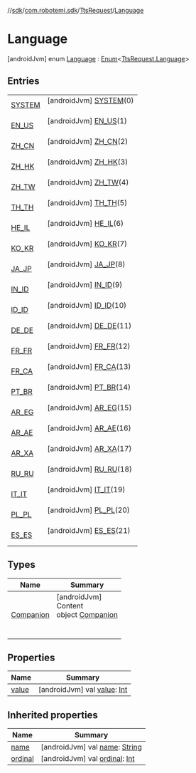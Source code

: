 //[sdk](../../../../index.md)/[com.robotemi.sdk](../../index.md)/[TtsRequest](../index.md)/[Language](index.md)



# Language  
 [androidJvm] enum [Language](index.md) : [Enum](https://kotlinlang.org/api/latest/jvm/stdlib/kotlin/-enum/index.html)<[TtsRequest.Language](index.md)>    


## Entries  
  
| | |
|---|---|
| <a name="com.robotemi.sdk/TtsRequest.Language.SYSTEM///PointingToDeclaration/"></a>[SYSTEM](-s-y-s-t-e-m/index.md)| <a name="com.robotemi.sdk/TtsRequest.Language.SYSTEM///PointingToDeclaration/"></a> [androidJvm] [SYSTEM](-s-y-s-t-e-m/index.md)(0)  <br>   <br>|
| <a name="com.robotemi.sdk/TtsRequest.Language.EN_US///PointingToDeclaration/"></a>[EN_US](-e-n_-u-s/index.md)| <a name="com.robotemi.sdk/TtsRequest.Language.EN_US///PointingToDeclaration/"></a> [androidJvm] [EN_US](-e-n_-u-s/index.md)(1)  <br>   <br>|
| <a name="com.robotemi.sdk/TtsRequest.Language.ZH_CN///PointingToDeclaration/"></a>[ZH_CN](-z-h_-c-n/index.md)| <a name="com.robotemi.sdk/TtsRequest.Language.ZH_CN///PointingToDeclaration/"></a> [androidJvm] [ZH_CN](-z-h_-c-n/index.md)(2)  <br>   <br>|
| <a name="com.robotemi.sdk/TtsRequest.Language.ZH_HK///PointingToDeclaration/"></a>[ZH_HK](-z-h_-h-k/index.md)| <a name="com.robotemi.sdk/TtsRequest.Language.ZH_HK///PointingToDeclaration/"></a> [androidJvm] [ZH_HK](-z-h_-h-k/index.md)(3)  <br>   <br>|
| <a name="com.robotemi.sdk/TtsRequest.Language.ZH_TW///PointingToDeclaration/"></a>[ZH_TW](-z-h_-t-w/index.md)| <a name="com.robotemi.sdk/TtsRequest.Language.ZH_TW///PointingToDeclaration/"></a> [androidJvm] [ZH_TW](-z-h_-t-w/index.md)(4)  <br>   <br>|
| <a name="com.robotemi.sdk/TtsRequest.Language.TH_TH///PointingToDeclaration/"></a>[TH_TH](-t-h_-t-h/index.md)| <a name="com.robotemi.sdk/TtsRequest.Language.TH_TH///PointingToDeclaration/"></a> [androidJvm] [TH_TH](-t-h_-t-h/index.md)(5)  <br>   <br>|
| <a name="com.robotemi.sdk/TtsRequest.Language.HE_IL///PointingToDeclaration/"></a>[HE_IL](-h-e_-i-l/index.md)| <a name="com.robotemi.sdk/TtsRequest.Language.HE_IL///PointingToDeclaration/"></a> [androidJvm] [HE_IL](-h-e_-i-l/index.md)(6)  <br>   <br>|
| <a name="com.robotemi.sdk/TtsRequest.Language.KO_KR///PointingToDeclaration/"></a>[KO_KR](-k-o_-k-r/index.md)| <a name="com.robotemi.sdk/TtsRequest.Language.KO_KR///PointingToDeclaration/"></a> [androidJvm] [KO_KR](-k-o_-k-r/index.md)(7)  <br>   <br>|
| <a name="com.robotemi.sdk/TtsRequest.Language.JA_JP///PointingToDeclaration/"></a>[JA_JP](-j-a_-j-p/index.md)| <a name="com.robotemi.sdk/TtsRequest.Language.JA_JP///PointingToDeclaration/"></a> [androidJvm] [JA_JP](-j-a_-j-p/index.md)(8)  <br>   <br>|
| <a name="com.robotemi.sdk/TtsRequest.Language.IN_ID///PointingToDeclaration/"></a>[IN_ID](-i-n_-i-d/index.md)| <a name="com.robotemi.sdk/TtsRequest.Language.IN_ID///PointingToDeclaration/"></a> [androidJvm] [IN_ID](-i-n_-i-d/index.md)(9)  <br>   <br>|
| <a name="com.robotemi.sdk/TtsRequest.Language.ID_ID///PointingToDeclaration/"></a>[ID_ID](-i-d_-i-d/index.md)| <a name="com.robotemi.sdk/TtsRequest.Language.ID_ID///PointingToDeclaration/"></a> [androidJvm] [ID_ID](-i-d_-i-d/index.md)(10)  <br>   <br>|
| <a name="com.robotemi.sdk/TtsRequest.Language.DE_DE///PointingToDeclaration/"></a>[DE_DE](-d-e_-d-e/index.md)| <a name="com.robotemi.sdk/TtsRequest.Language.DE_DE///PointingToDeclaration/"></a> [androidJvm] [DE_DE](-d-e_-d-e/index.md)(11)  <br>   <br>|
| <a name="com.robotemi.sdk/TtsRequest.Language.FR_FR///PointingToDeclaration/"></a>[FR_FR](-f-r_-f-r/index.md)| <a name="com.robotemi.sdk/TtsRequest.Language.FR_FR///PointingToDeclaration/"></a> [androidJvm] [FR_FR](-f-r_-f-r/index.md)(12)  <br>   <br>|
| <a name="com.robotemi.sdk/TtsRequest.Language.FR_CA///PointingToDeclaration/"></a>[FR_CA](-f-r_-c-a/index.md)| <a name="com.robotemi.sdk/TtsRequest.Language.FR_CA///PointingToDeclaration/"></a> [androidJvm] [FR_CA](-f-r_-c-a/index.md)(13)  <br>   <br>|
| <a name="com.robotemi.sdk/TtsRequest.Language.PT_BR///PointingToDeclaration/"></a>[PT_BR](-p-t_-b-r/index.md)| <a name="com.robotemi.sdk/TtsRequest.Language.PT_BR///PointingToDeclaration/"></a> [androidJvm] [PT_BR](-p-t_-b-r/index.md)(14)  <br>   <br>|
| <a name="com.robotemi.sdk/TtsRequest.Language.AR_EG///PointingToDeclaration/"></a>[AR_EG](-a-r_-e-g/index.md)| <a name="com.robotemi.sdk/TtsRequest.Language.AR_EG///PointingToDeclaration/"></a> [androidJvm] [AR_EG](-a-r_-e-g/index.md)(15)  <br>   <br>|
| <a name="com.robotemi.sdk/TtsRequest.Language.AR_AE///PointingToDeclaration/"></a>[AR_AE](-a-r_-a-e/index.md)| <a name="com.robotemi.sdk/TtsRequest.Language.AR_AE///PointingToDeclaration/"></a> [androidJvm] [AR_AE](-a-r_-a-e/index.md)(16)  <br>   <br>|
| <a name="com.robotemi.sdk/TtsRequest.Language.AR_XA///PointingToDeclaration/"></a>[AR_XA](-a-r_-x-a/index.md)| <a name="com.robotemi.sdk/TtsRequest.Language.AR_XA///PointingToDeclaration/"></a> [androidJvm] [AR_XA](-a-r_-x-a/index.md)(17)  <br>   <br>|
| <a name="com.robotemi.sdk/TtsRequest.Language.RU_RU///PointingToDeclaration/"></a>[RU_RU](-r-u_-r-u/index.md)| <a name="com.robotemi.sdk/TtsRequest.Language.RU_RU///PointingToDeclaration/"></a> [androidJvm] [RU_RU](-r-u_-r-u/index.md)(18)  <br>   <br>|
| <a name="com.robotemi.sdk/TtsRequest.Language.IT_IT///PointingToDeclaration/"></a>[IT_IT](-i-t_-i-t/index.md)| <a name="com.robotemi.sdk/TtsRequest.Language.IT_IT///PointingToDeclaration/"></a> [androidJvm] [IT_IT](-i-t_-i-t/index.md)(19)  <br>   <br>|
| <a name="com.robotemi.sdk/TtsRequest.Language.PL_PL///PointingToDeclaration/"></a>[PL_PL](-p-l_-p-l/index.md)| <a name="com.robotemi.sdk/TtsRequest.Language.PL_PL///PointingToDeclaration/"></a> [androidJvm] [PL_PL](-p-l_-p-l/index.md)(20)  <br>   <br>|
| <a name="com.robotemi.sdk/TtsRequest.Language.ES_ES///PointingToDeclaration/"></a>[ES_ES](-e-s_-e-s/index.md)| <a name="com.robotemi.sdk/TtsRequest.Language.ES_ES///PointingToDeclaration/"></a> [androidJvm] [ES_ES](-e-s_-e-s/index.md)(21)  <br>   <br>|


## Types  
  
|  Name |  Summary | 
|---|---|
| <a name="com.robotemi.sdk/TtsRequest.Language.Companion///PointingToDeclaration/"></a>[Companion](-companion/index.md)| <a name="com.robotemi.sdk/TtsRequest.Language.Companion///PointingToDeclaration/"></a>[androidJvm]  <br>Content  <br>object [Companion](-companion/index.md)  <br><br><br>|


## Properties  
  
|  Name |  Summary | 
|---|---|
| <a name="com.robotemi.sdk/TtsRequest.Language/value/#/PointingToDeclaration/"></a>[value](value.md)| <a name="com.robotemi.sdk/TtsRequest.Language/value/#/PointingToDeclaration/"></a> [androidJvm] val [value](value.md): [Int](https://kotlinlang.org/api/latest/jvm/stdlib/kotlin/-int/index.html)   <br>|


## Inherited properties  
  
|  Name |  Summary | 
|---|---|
| <a name="com.robotemi.sdk/TtsRequest.Language/name/#/PointingToDeclaration/"></a>[name](index.md#%5Bcom.robotemi.sdk%2FTtsRequest.Language%2Fname%2F%23%2FPointingToDeclaration%2F%5D%2FProperties%2F-2100633493)| <a name="com.robotemi.sdk/TtsRequest.Language/name/#/PointingToDeclaration/"></a> [androidJvm] val [name](index.md#%5Bcom.robotemi.sdk%2FTtsRequest.Language%2Fname%2F%23%2FPointingToDeclaration%2F%5D%2FProperties%2F-2100633493): [String](https://kotlinlang.org/api/latest/jvm/stdlib/kotlin/-string/index.html)   <br>|
| <a name="com.robotemi.sdk/TtsRequest.Language/ordinal/#/PointingToDeclaration/"></a>[ordinal](index.md#%5Bcom.robotemi.sdk%2FTtsRequest.Language%2Fordinal%2F%23%2FPointingToDeclaration%2F%5D%2FProperties%2F-2100633493)| <a name="com.robotemi.sdk/TtsRequest.Language/ordinal/#/PointingToDeclaration/"></a> [androidJvm] val [ordinal](index.md#%5Bcom.robotemi.sdk%2FTtsRequest.Language%2Fordinal%2F%23%2FPointingToDeclaration%2F%5D%2FProperties%2F-2100633493): [Int](https://kotlinlang.org/api/latest/jvm/stdlib/kotlin/-int/index.html)   <br>|

